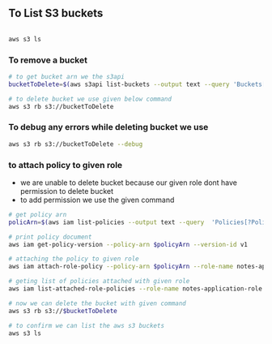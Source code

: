 ## To List S3 buckets
```bash

aws s3 ls

```

### To remove a bucket 

```bash
# to get bucket arn we the s3api 
bucketToDelete=$(aws s3api list-buckets --output text --query 'Buckets[?contains(Name,`deletemebucket`) == `true`] | [0].Name')

# to delete bucket we use given below command
aws s3 rb s3://bucketToDelete
```

### To debug any errors while deleting bucket we use
```bash
aws s3 rb s3://bucketToDelete --debug
```

### to attach policy to given role
* we are unable to delete bucket because our given role dont have permission to delete bucket 
* to add permission we use the given command
```bash
# get policy arn
policArn=$(aws iam list-policies --output text --query  'Policies[?PolicyName == `S3-Delete-Bucket-Policy`].Arn')

# print policy document 
aws iam get-policy-version --policy-arn $policyArn --version-id v1

# attaching the policy to given role 
aws iam attach-role-policy --policy-arn $policyArn --role-name notes-application-role

# geting list of policies attached with given role 
aws iam list-attached-role-policies --role-name notes-application-role

# now we can delete the bucket with given command 
aws s3 rb s3://$bucketToDelete

# to confirm we can list the aws s3 buckets
aws s3 ls

```